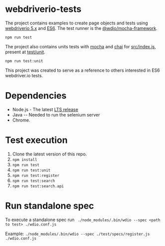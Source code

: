 # webdriverio-tests

The project contains examples to create page objects and tests using [webdriverio 5.x](https://www.npmjs.com/package/webdriverio) and [ES6](http://es6-features.org/#Constants). The test runner is the [@wdio/mocha-framework](https://www.npmjs.com/package/@wdio/mocha-framework). 
```
npm run test
```
The project also contains units tests with [mocha](https://www.npmjs.com/package/mocha) and [chai](https://www.npmjs.com/package/chai) for [src/index.js](https://github.com/mir-nawaz/webdriverio-tests/blob/master/src/index.js), present at [test/unit](https://github.com/mir-nawaz/webdriverio-tests/blob/master/test/unit/index.spec.js). 
```
npm run test:unit
```
This project was created to serve as a reference to others interested in ES6 webdriver.io tests.

# Dependencies
* Node.js - The latest [LTS release](https://nodejs.org/en/)
* Java -- Needed to run the selenium server
* Chrome.

# Test execution
1) Clone the latest version of this repo.
2) ```npm install```
3) ```npm run test```
4) ```npm run test:unit```
5) ```npm run test:register```
6) ```npm run test:search```
7) ```npm run test:search.api```

# Run standalone spec
To execute a standalone spec run  ``` ./node_modules/.bin/wdio --spec <path to test> ./wdio.conf.js```

Example:
```./node_modules/.bin/wdio --spec ./test/specs/register.js ./wdio.conf.js```
